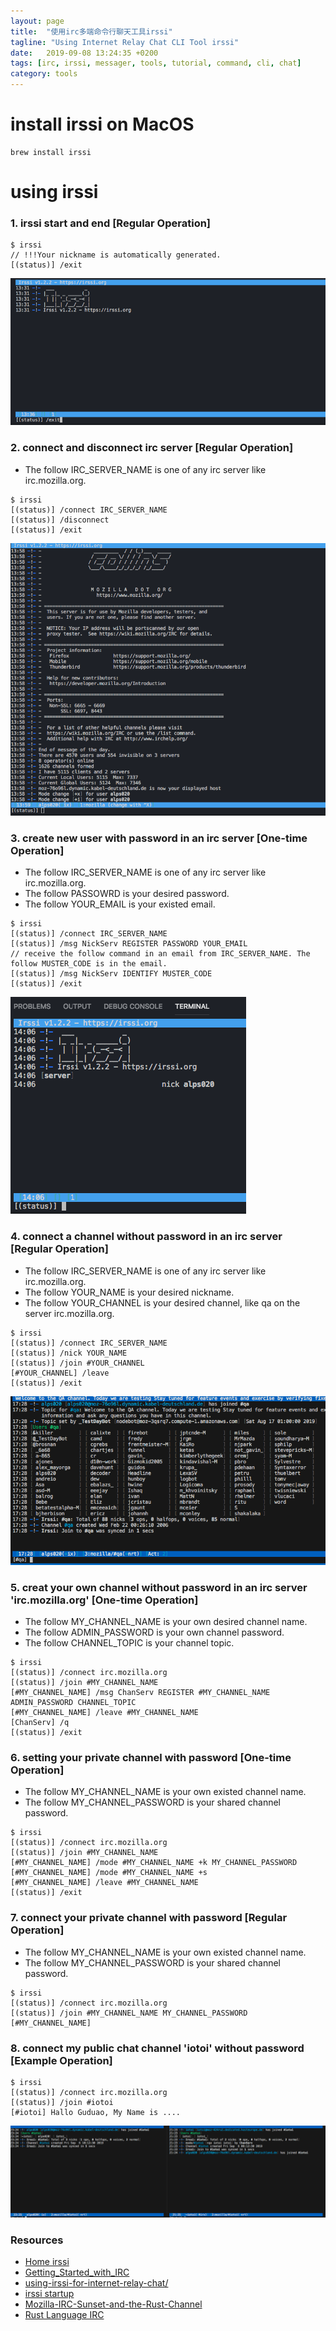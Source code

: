 ```yaml
---
layout: page
title:  "使用irc多端命令行聊天工具irssi"
tagline: "Using Internet Relay Chat CLI Tool irssi"
date:   2019-09-08 13:24:35 +0200
tags: [irc, irssi, messager, tools, tutorial, command, cli, chat]
category: tools
---
```


# install irssi on MacOS
```
brew install irssi
```

# using irssi
### 1. irssi start and end [Regular Operation]
```
$ irssi
// !!!Your nickname is automatically generated.
[(status)] /exit
```
![assets](/assets/images/Screenshot_at_Sep_08_2019_13.png)

### 2. connect and disconnect irc server [Regular Operation]
- The follow IRC_SERVER_NAME is one of any irc server like irc.mozilla.org.
```
$ irssi
[(status)] /connect IRC_SERVER_NAME
[(status)] /disconnect
[(status)] /exit
```
![assets](/assets/images/Screenshot_at_Sep_08_2019_14.png)

### 3. create new user with password in an irc server [One-time Operation]
- The follow IRC_SERVER_NAME is one of any irc server like irc.mozilla.org.
- The follow PASSOWRD is your desired password.
- The follow YOUR_EMAIL is your existed email.
```
$ irssi
[(status)] /connect IRC_SERVER_NAME
[(status)] /msg NickServ REGISTER PASSWORD YOUR_EMAIL
// receive the follow command in an email from IRC_SERVER_NAME. The follow MUSTER_CODE is in the email.
[(status)] /msg NickServ IDENTIFY MUSTER_CODE
[(status)] /exit
```
![assets](/assets/images/Screenshot_at_Sep_08_2019_15.png)

### 4. connect a channel without password in an irc server [Regular Operation]
- The follow IRC_SERVER_NAME is one of any irc server like irc.mozilla.org.
- The follow YOUR_NAME is your desired nickname.
- The follow YOUR_CHANNEL is your desired channel, like qa on the server irc.mozilla.org.
```
$ irssi
[(status)] /connect IRC_SERVER_NAME
[(status)] /nick YOUR_NAME
[(status)] /join #YOUR_CHANNEL
[#YOUR_CHANNEL] /leave
[(status)] /exit
```
![assets](/assets/images/Screenshot_at_Sep_08_2019_16.png)

### 5. creat your own channel without password in an irc server 'irc.mozilla.org' [One-time Operation]
- The follow MY_CHANNEL_NAME is your own desired channel name.
- The follow ADMIN_PASSWORD is your own channel password.
- The follow CHANNEL_TOPIC is your channel topic.
```
$ irssi
[(status)] /connect irc.mozilla.org
[(status)] /join #MY_CHANNEL_NAME
[#MY_CHANNEL_NAME] /msg ChanServ REGISTER #MY_CHANNEL_NAME ADMIN_PASSWORD CHANNEL_TOPIC
[#MY_CHANNEL_NAME] /leave #MY_CHANNEL_NAME
[ChanServ] /q
[(status)] /exit
```

### 6. setting your private channel with password [One-time Operation]
- The follow MY_CHANNEL_NAME is your own existed channel name.
- The follow MY_CHANNEL_PASSWORD is your shared channel password.

```
$ irssi
[(status)] /connect irc.mozilla.org
[(status)] /join #MY_CHANNEL_NAME
[#MY_CHANNEL_NAME] /mode #MY_CHANNEL_NAME +k MY_CHANNEL_PASSWORD
[#MY_CHANNEL_NAME] /mode #MY_CHANNEL_NAME +s
[#MY_CHANNEL_NAME] /leave #MY_CHANNEL_NAME 
[(status)] /exit
```

### 7. connect your private channel with password [Regular Operation]
- The follow MY_CHANNEL_NAME is your own existed channel name.
- The follow MY_CHANNEL_PASSWORD is your shared channel password.

```
$ irssi
[(status)] /connect irc.mozilla.org
[(status)] /join #MY_CHANNEL_NAME MY_CHANNEL_PASSWORD
[#MY_CHANNEL_NAME]
```

### 8. connect my public chat channel 'iotoi' without password [Example Operation]
```
$ irssi
[(status)] /connect irc.mozilla.org
[(status)] /join #iotoi
[#iotoi] Hallo Guduao, My Name is ....
```
![assets](/assets/images/Screenshot_at_Sep_08_2019_17.png)

### Resources
- [Home irssi](https://irssi.org/)
- [Getting_Started_with_IRC](https://developer.mozilla.org/en-US/docs/Mozilla/QA/Getting_Started_with_IRC)
- [using-irssi-for-internet-relay-chat/](https://www.linode.com/docs/applications/messaging/using-irssi-for-internet-relay-chat/)
- [irssi startup](https://irssi.org/documentation/startup/)
- [Mozilla-IRC-Sunset-and-the-Rust-Channel](https://blog.rust-lang.org/2019/04/26/Mozilla-IRC-Sunset-and-the-Rust-Channel.html)
- [Rust Language IRC](https://discordapp.com/invite/rust-lang)